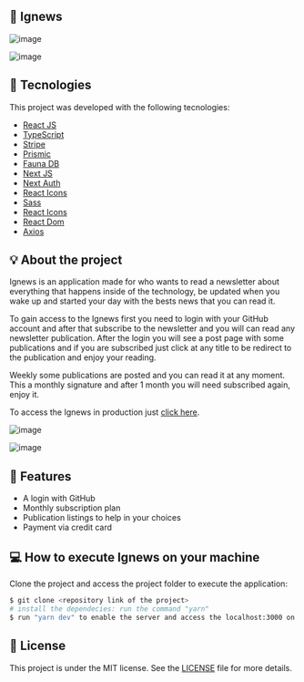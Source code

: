 ## 🔖 Ignews
![image](https://user-images.githubusercontent.com/56702492/181936939-d0c7ffcc-c06d-4d67-b9c6-1cfa9c6ebd2e.png)

![image](https://user-images.githubusercontent.com/56702492/181936929-751b41c7-9eeb-4213-913c-ae53b5ede0d8.png)


## 🔧 Tecnologies

This project was developed with the following tecnologies:

- [React JS](https://reactjs.org)
- [TypeScript](https://www.typescriptlang.org/)
- [Stripe](https://stripe.com/br)
- [Prismic](https://prismic.io/lp/headless-content-management-system-brand?account_id=4897815674&campaign_id=17056096067&group_id=137191804778&ad_id=600073397511&placement&keyword_id=kwd-337563623412&network=g&matchtype=e&utm_device=c&utm_term=prismic&utm_campaign=Europe_en_Search_Brand&utm_source=adwords&utm_medium=ppc&utm_content=Core&hsa_acc=4897815674&hsa_cam=17056096067&hsa_grp=137191804778&hsa_ad=600073397511&hsa_src=g&hsa_tgt=kwd-337563623412&hsa_kw=prismic&hsa_mt=e&hsa_net=adwords&hsa_ver=3&gclid=CjwKCAjwrZOXBhACEiwA0EoRDzCjghHKuVx6QJ2puEq3_5KQcbvm2EHlMc-MkS8dxN_IZBz90g3giBoCaBEQAvD_BwE)
- [Fauna DB](https://fauna.com/)
- [Next JS](https://nextjs.org/)
- [Next Auth](https://next-auth.js.org/)
- [React Icons](https://react-icons.github.io/react-icons/)
- [Sass](https://sass-lang.com/)
- [React Icons](https://react-icons.github.io/react-icons/)
- [React Dom](https://pt-br.reactjs.org/docs/react-dom.html)
- [Axios](https://axios-http.com/ptbr/docs/intro)


## 💡 About the project 
Ignews is an application made for who wants to read a newsletter about everything that happens inside of the technology, be updated when you wake up and started your day with the bests news that you can read it. 

To gain access to the Ignews first you need to login with your GitHub account and after that subscribe to the newsletter and you will can read any newsletter publication. After the login you will see a post page with some publications and if you are subscribed just click at any title to be redirect to the publication and enjoy your reading.

Weekly some publications are posted and you can read it at any moment. This a monthly signature and after 1 month you will need subscribed again, enjoy it.

To access the Ignews in production just <a href="https://ignews-three-sepia.vercel.app/">click here<a>.
  
![image](https://user-images.githubusercontent.com/56702492/181937702-14ccde7a-485f-471c-adda-24e0c0a55df8.png)

![image](https://user-images.githubusercontent.com/56702492/181943574-88ab42bc-a236-4f60-93e7-4d37b9ff1231.png)

## 🚀 Features
<ul>
  <li>
    A login with GitHub
  </li>
  <li>
    Monthly subscription plan
  </li>
  <li>
    Publication listings to help in your choices
  </li>
  <li>
    Payment via credit card
  </li>
</ul>

## 💻 How to execute Ignews on your machine

Clone the project and access the project folder to execute the application:

```bash
$ git clone <repository link of the project>
# install the dependecies: run the command "yarn"
$ run "yarn dev" to enable the server and access the localhost:3000 on your browser
```


## 📝 License

This project is under the MIT license. See the [LICENSE](LICENSE.md) file for more details.
